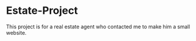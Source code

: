 # Estate-Project
This project is for a real estate agent who contacted me to make him a small website.
